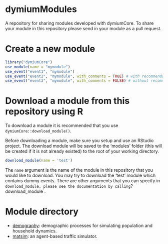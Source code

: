 
<!-- README.md is generated from README.Rmd. Please edit that file -->

# dymiumModules

<!-- badges: start -->

<!-- badges: end -->

A repository for sharing modules developed with dymiumCore. To share
your module in this repository please send in your module as a pull
request.

# Create a new module

``` r
library("dymiumCore")
use_module(name = "mymodule")
use_event("event1", "mymodule")
use_event("event2", "mymodule", with_comments = TRUE) # with recommendations
use_event("event3", "mymodule", with_comments = FALSE) # without recommendations
```

# Download a module from this repository using R

To download a module it is recommended that you use
`dymiumCore::download_module()`.

Before downloading a module, make sure you setup and use an RStudio
project. The download module will be saved to the ‘modules’ folder (this
will be created if it is not already existed) to the root of your
working directory.

``` r
download_module(name = 'test')
```

The `name` argument is the name of the module in this repository that
you would like to download. You may try to download the ‘test’ module
which contains dummy events. There are other arguments that you can
specify in `download_module, please see the documentation by
calling`?download\_module\`.

# Module directory

  - [demography](https://github.com/dymium-org/dymiumModules/tree/master/modules/demography):
    demographic processes for simulating population and household
    dynamics.
  - [matsim](https://github.com/dymium-org/dymiumModules/tree/master/modules/matsim):
    an agent-based traffic simulator.

